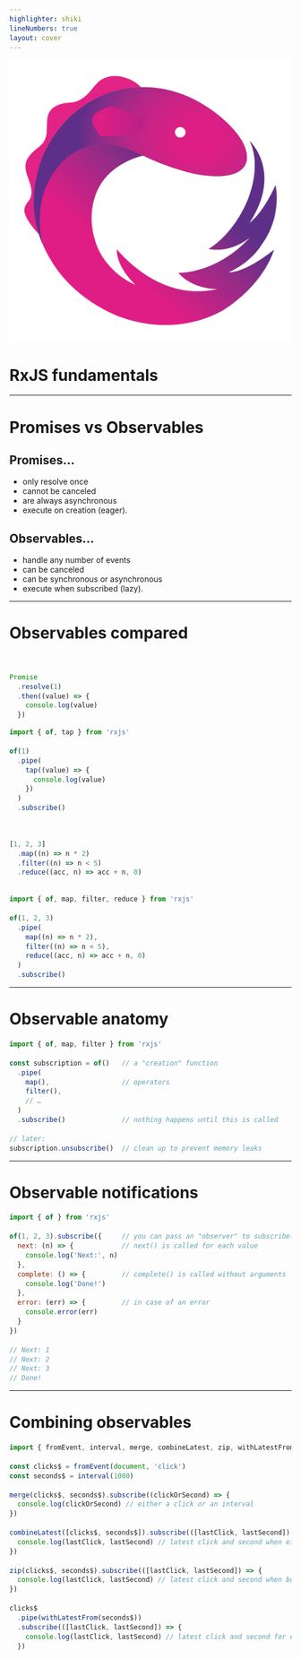 ```yaml
---
highlighter: shiki
lineNumbers: true
layout: cover
---
```


<div class="text-center">
  <img src="/assets/logo-rx.svg" alt="RxJS logo" class="h-48 mx-auto mb-5" />
  <h1>RxJS fundamentals</h1>
</div>

---

<h1 class="!mb-13">Promises vs Observables</h1>

<div class="grid grid-cols-2">
  <div>
    <h2 v-click class="mb-5">Promises…</h2>
    <ul>
      <li v-click>only resolve once</li>
      <li v-click>cannot be canceled</li>
      <li v-click>are always asynchronous</li>
      <li v-click>execute on creation (eager).</li>
    </ul>
  </div>

  <div>
    <h2 v-click class="mb-5">Observables…</h2>
    <ul>
      <li v-click>handle any number of events</li>
      <li v-click>can be canceled</li>
      <li v-click>can be synchronous or asynchronous</li>
      <li v-click>execute when subscribed (lazy).</li>
    </ul>
  </div>
</div>

---

<h1 class="!mb-8">Observables compared</h1>

<div class="grid grid-cols-2 gap-2">
  <div v-click>

  ```js


  Promise
    .resolve(1)
    .then((value) => {
      console.log(value)
    })


  ```

  </div>

  <div v-click>

  ```js
  import { of, tap } from 'rxjs'

  of(1)
    .pipe(
      tap((value) => {
        console.log(value)
      })
    )
    .subscribe()
  ```

  </div>

  <div v-click>

  ```js


  [1, 2, 3]
    .map((n) => n * 2)
    .filter((n) => n < 5)
    .reduce((acc, n) => acc + n, 0)



  ```

  </div>

  <div v-click>

  ```js
  import { of, map, filter, reduce } from 'rxjs'

  of(1, 2, 3)
    .pipe(
      map((n) => n * 2),
      filter((n) => n < 5),
      reduce((acc, n) => acc + n, 0)
    )
    .subscribe()
  ```

  </div>
</div>

---

<h1 class="!mb-13">Observable anatomy</h1>

```js {1-3|4-8|9|11-12|all}
import { of, map, filter } from 'rxjs'

const subscription = of()   // a "creation" function
  .pipe(
    map(),                  // operators
    filter(),
    // …
  )
  .subscribe()              // nothing happens until this is called

// later:
subscription.unsubscribe()  // clean up to prevent memory leaks
```

---

<h1 class="!mb-13">Observable notifications</h1>

```js {1-3,13|3-6,13,15|3-6,13,15-16|3-6,13,15-17|7-9,18|all}
import { of } from 'rxjs'

of(1, 2, 3).subscribe({     // you can pass an "observer" to subscribe()
  next: (n) => {            // next() is called for each value
    console.log('Next:', n)
  },
  complete: () => {         // complete() is called without arguments
    console.log('Done!')
  },
  error: (err) => {         // in case of an error
    console.error(err)
  }
})

// Next: 1
// Next: 2
// Next: 3
// Done!
```

---

<h1>Combining observables</h1>

```js {1-4|6-8|10-12|14-16|18-22|all}
import { fromEvent, interval, merge, combineLatest, zip, withLatestFrom } from 'rxjs'

const clicks$ = fromEvent(document, 'click')
const seconds$ = interval(1000)

merge(clicks$, seconds$).subscribe((clickOrSecond) => {
  console.log(clickOrSecond) // either a click or an interval
})

combineLatest([clicks$, seconds$]).subscribe(([lastClick, lastSecond]) => {
  console.log(lastClick, lastSecond) // latest click and second when either emits
})

zip(clicks$, seconds$).subscribe(([lastClick, lastSecond]) => {
  console.log(lastClick, lastSecond) // latest click and second when both have emitted
})

clicks$
  .pipe(withLatestFrom(seconds$))
  .subscribe(([lastClick, lastSecond]) => {
    console.log(lastClick, lastSecond) // latest click and second for each click
  })
```
